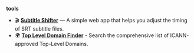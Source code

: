 **tools**

- 🎬 [**Subtitle Shifter**](https://subtitle-shifter.vercel.app) — A simple web app that helps you adjust the timing of SRT subtitle files.
- 🌍 [**Top Level Domain Finder**](https://tld-finder.vercel.app/) - Search the comprehensive list of ICANN-approved Top-Level Domains.
